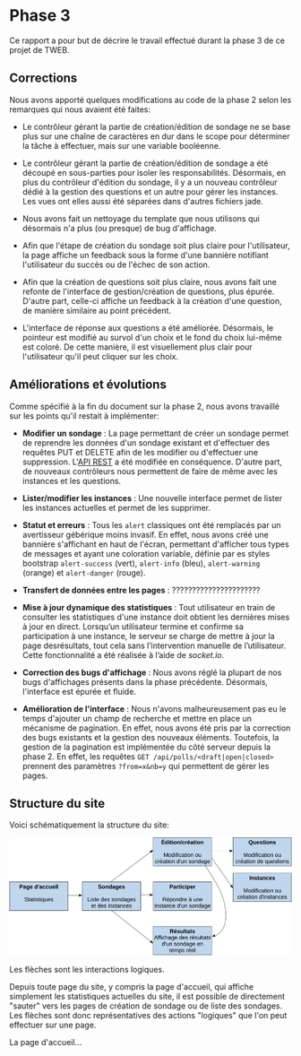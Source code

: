 # Phase 3
Ce rapport a pour but de décrire le travail effectué durant la phase 3 de ce projet de TWEB.

Corrections
-----------
Nous avons apporté quelques modifications au code de la phase 2 selon les remarques qui nous avaient été faites:

- Le contrôleur gérant la partie de création/édition de sondage ne se base plus sur une chaîne de caractères en dur dans le scope pour déterminer la tâche à effectuer, mais sur une variable booléenne.

- Le contrôleur gérant la partie de création/édition de sondage a été découpé en sous-parties pour isoler les responsabilités. Désormais, en plus du contrôleur d'édition du sondage, il y a un nouveau contrôleur dédié à la gestion des questions et un autre pour gérer les instances. Les vues ont elles aussi été séparées dans d'autres fichiers jade.

- Nous avons fait un nettoyage du template que nous utilisons qui désormais n'a plus (ou presque) de bug d'affichage.

- Afin que l'étape de création du sondage soit plus claire pour l'utilisateur, la page affiche un feedback sous la forme d'une bannière notifiant l'utilisateur du succès ou de l'échec de son action.

- Afin que la création de questions soit plus claire, nous avons fait une refonte de l'interface de gestion/création de questions, plus épurée. D'autre part, celle-ci affiche un feedback à la création d'une question, de manière similaire au point précédent.

- L'interface de réponse aux questions a été améliorée. Désormais, le pointeur est modifié au survol d'un choix et le fond du choix lui-même est coloré. De cette manière, il est visuellement plus clair pour l'utilisateur qu'il peut cliquer sur les choix.

Améliorations et évolutions
---------
Comme spécifié à la fin du document sur la phase 2, nous avons travaillé sur les points qu'il restait à implémenter:

- **Modifier un sondage** : La page permettant de créer un sondage permet de reprendre les données d'un sondage existant et d'effectuer des requêtes PUT et DELETE afin de les modifier ou d'effectuer une suppression. L'[API REST](REST.md) a été modifiée en conséquence. D'autre part, de nouveaux contrôleurs nous permettent de faire de même avec les instances et les questions.

- **Lister/modifier les instances** : Une nouvelle interface permet de lister les instances actuelles et permet de les supprimer.

- **Statut et erreurs** : Tous les `alert` classiques ont été remplacés par un avertisseur gébérique moins invasif. En effet, nous avons créé une bannière s'affichant en haut de l'écran, permettant d'afficher tous types de messages et ayant une coloration variable, définie par es styles bootstrap `alert-success` (vert), `alert-info` (bleu), `alert-warning` (orange) et `alert-danger` (rouge).

- **Transfert de données entre les pages** : ??????????????????????

- **Mise à jour dynamique des statistiques** : Tout utilisateur en train de consulter les statistiques d'une instance doit obtient les dernières mises à jour en direct. Lorsqu’un utilisateur termine et confirme sa participation à une instance, le serveur se charge de mettre à jour la page desrésultats, tout cela sans l’intervention manuelle de l’utilisateur. Cette fonctionnalité a été réalisée  à l’aide de *socket.io*.

- **Correction des bugs d'affichage** : Nous avons réglé la plupart de nos bugs d'affichages présents dans la phase précédente. Désormais, l'interface est épurée et fluide.

- **Amélioration de l'interface** : Nous n'avons malheureusement pas eu le temps d'ajouter un champ de recherche et mettre en place un mécanisme de pagination. En effet, nous avons été pris par la correction des bugs existants et la gestion des nouveaux éléments. Toutefois, la gestion de la pagination est implémentée du côté serveur depuis la phase 2. En effet, les requêtes `GET /api/polls/<draft|open|closed>` prennent des paramètres ```?from=x&nb=y``` qui permettent de gérer les pages.

Structure du site
-----------
Voici schématiquement la structure du site:

![Structure](img/schemaGeneral.png)

Les flèches sont les interactions logiques.

Depuis toute page du site, y compris la page d'accueil, qui affiche simplement les statistiques actuelles du site, il est possible de directement "sauter" vers les pages de création de sondage ou de liste des sondages. Les flèches sont donc représentatives des actions "logiques" que l'on peut effectuer sur une page.

La page d'accueil...
